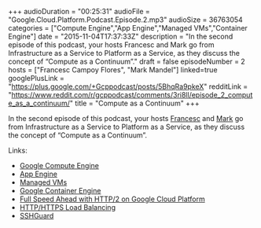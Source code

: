 +++
audioDuration = "00:25:31"
audioFile = "Google.Cloud.Platform.Podcast.Episode.2.mp3"
audioSize = 36763054 
categories = ["Compute Engine","App Engine","Managed VMs","Container Engine"]
date = "2015-11-04T17:37:33Z"
description = "In the second episode of this podcast, your hosts Francesc and Mark go from Infrastructure as a Service to Platform as a Service, as they discuss the concept of “Compute as a Continuum”."
draft = false
episodeNumber = 2
hosts = ["Francesc Campoy Flores", "Mark Mandel"]
linked=true
googlePlusLink = "https://plus.google.com/+Gcppodcast/posts/5BhqRa9pkeX"
redditLink = "https://www.reddit.com/r/gcppodcast/comments/3ri8ll/episode_2_compute_as_a_continuum/"
title = "Compute as a Continuum"
+++

In the second episode of this podcast, your hosts
[Francesc](http://twitter.com/francesc) and
[Mark](http://twitter.com/neurotic) go
from Infrastructure as a Service to Platform as a Service, as they
discuss the concept of “Compute as a Continuum”.

<!--more-->

Links:

-   [Google Compute
    Engine](https://cloud.google.com/compute/)
-   [App
    Engine](https://cloud.google.com/appengine/)
-   [Managed
    VMs](https://cloud.google.com/appengine/docs/managed-vms/)
-   [Google Container
    Engine](https://cloud.google.com/container-engine/)
-   [Full Speed Ahead with HTTP/2 on Google Cloud
    Platform](http://googlecloudplatform.blogspot.com/2015/10/Full-Speed-Ahead-with-HTTP2-on-Google-Cloud-Platform.html)
-   [HTTP/HTTPS Load
    Balancing](https://cloud.google.com/compute/docs/load-balancing/http/)
-   [SSHGuard](http://www.sshguard.net/)
